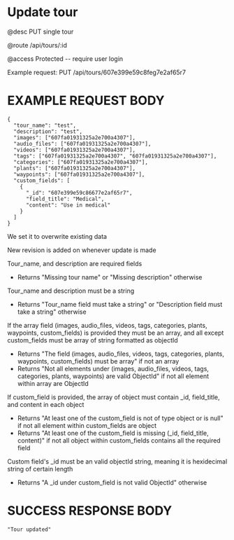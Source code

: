 # Update tour
@desc PUT single tour

@route /api/tours/:id

@access Protected -- require user login

Example request: PUT /api/tours/607e399e59c8feg7e2af65r7

# EXAMPLE REQUEST BODY
```
{
  "tour_name": "test",
  "description": "test",
  "images": ["607fa01931325a2e700a4307"],
  "audio_files": ["607fa01931325a2e700a4307"],
  "videos": ["607fa01931325a2e700a4307"],
  "tags": ["607fa01931325a2e700a4307", "607fa01931325a2e700a4307"],
  "categories": ["607fa01931325a2e700a4307"],
  "plants": ["607fa01931325a2e700a4307"],
  "waypoints": ["607fa01931325a2e700a4307"],
  "custom_fields": [
    {
      "_id": "607e399e59c86677e2af65r7",
      "field_title": "Medical",
      "content": "Use in medical"
    }
  ]
}
```

We set it to overwrite existing data

New revision is added on whenever update is made

Tour_name, and description are required fields
- Returns "Missing tour name" or "Missing description" otherwise

Tour_name and description must be a string
- Returns "Tour_name field must take a string" or "Description field must take a string" otherwise

If the array field (images, audio_files, videos, tags, categories, plants, waypoints, custom_fields) is provided they must be an array, and all except custom_fields must be array of string formatted as objectId
- Returns "The field (images, audio_files, videos, tags, categories, plants, waypoints, custom_fields) must be array" if not an array
- Returns "Not all elements under (images, audio_files, videos, tags, categories, plants, waypoints) are valid ObjectId" if not all element within array are ObjectId

If custom_field is provided, the array of object must contain _id, field_title, and content in each object
- Returns "At least one of the custom_field is not of type object or is null" if not all element within custom_fields are object
- Returns "At least one of the custom_field is missing (_id, field_title, content)" if not all object within custom_fields contains all the required field

Custom field's _id must be an valid objectId string, meaning it is hexidecimal string of certain length
- Returns "A _id under custom_field is not valid ObjectId" otherwise

# SUCCESS RESPONSE BODY
```
"Tour updated"
```